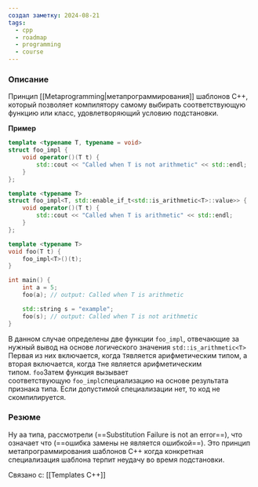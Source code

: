 ```yaml
---
создал заметку: 2024-08-21
tags:
  - cpp
  - roadmap
  - programming
  - course
---
```

### Описание
Принцип [[Metaprogramming|метапрограммирования]] шаблонов С++, который позволяет компилятору самому выбирать соответствующую функцию или класс, удовлетворяющий условию подстановки.

**Пример**
```cpp
template <typename T, typename = void>
struct foo_impl {
    void operator()(T t) {
        std::cout << "Called when T is not arithmetic" << std::endl;
    }
};

template <typename T>
struct foo_impl<T, std::enable_if_t<std::is_arithmetic<T>::value>> {
    void operator()(T t) {
        std::cout << "Called when T is arithmetic" << std::endl;
    }
};

template <typename T>
void foo(T t) {
    foo_impl<T>()(t);
}

int main() {
    int a = 5;
    foo(a); // output: Called when T is arithmetic

    std::string s = "example";
    foo(s); // output: Called when T is not arithmetic
}
```
В данном случае определены две функции `foo_impl`, отвечающие за нужный вывод на основе логического значения `std::is_arithmetic<T>` Первая из них включается, когда `T`является арифметическим типом, а вторая включается, когда `T`не является арифметическим типом. `foo`Затем функция вызывает соответствующую `foo_impl`специализацию на основе результата признака типа. Если допустимой специализации нет, то код не скомпилируется. 
### Резюме
Ну аа типа, рассмотрели (==Substitution Failure is not an error==), что означает что (==ошибка замены не является ошибкой==). Это принцип метапрограммирования шаблонов С++ когда конкретная специализация шаблона терпит неудачу во время подстановки.

Связано с: [[Templates C++]]